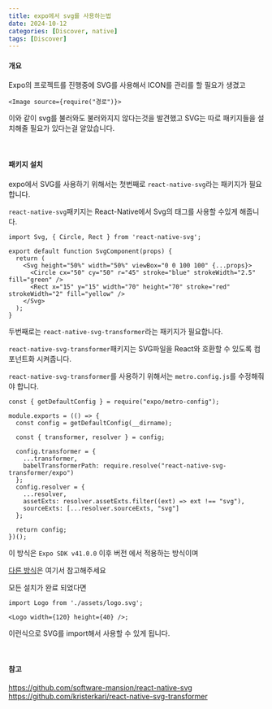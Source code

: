 ```yaml
---
title: expo에서 svg를 사용하는법
date: 2024-10-12
categories: [Discover, native]
tags: [Discover]
---
```


#### 개요
Expo의 프로젝트를 진행중에 SVG를 사용해서 ICON를 관리를 할 필요가 생겼고
```tsx
<Image source={require("경로")}>
```
이와 같이 svg를 불러와도 불러와지지 않다는것을 발견했고 SVG는 따로 패키지들을 설치해줄 필요가 있다는걸 알았습니다.

<br/>

#### 패키지 설치

expo에서 SVG를 사용하기 위해서는 첫번째로 `react-native-svg`라는 패키지가 필요합니다.

`react-native-svg`패키지는 React-Native에서 Svg의 태그를 사용할 수있게 해줍니다.
```tsx
import Svg, { Circle, Rect } from 'react-native-svg';

export default function SvgComponent(props) {
  return (
    <Svg height="50%" width="50%" viewBox="0 0 100 100" {...props}>
      <Circle cx="50" cy="50" r="45" stroke="blue" strokeWidth="2.5" fill="green" />
      <Rect x="15" y="15" width="70" height="70" stroke="red" strokeWidth="2" fill="yellow" />
    </Svg>
  );
}
```

두번째로는 `react-native-svg-transformer`라는 패키지가 필요합니다.

`react-native-svg-transformer`패키지는 SVG파일을 React와 호환할 수 있도록 컴포넌트화 시켜줍니다.

`react-native-svg-transformer`를 사용하기 위해서는 `metro.config.js`를 수정해줘야 합니다.
```
const { getDefaultConfig } = require("expo/metro-config");

module.exports = (() => {
  const config = getDefaultConfig(__dirname);

  const { transformer, resolver } = config;

  config.transformer = {
    ...transformer,
    babelTransformerPath: require.resolve("react-native-svg-transformer/expo")
  };
  config.resolver = {
    ...resolver,
    assetExts: resolver.assetExts.filter((ext) => ext !== "svg"),
    sourceExts: [...resolver.sourceExts, "svg"]
  };

  return config;
})();
```
이 방식은 `Expo SDK v41.0.0` 이후 버전 에서 적용하는 방식이며

[다른 방식](https://github.com/kristerkari/react-native-svg-transformer)은 여기서 참고해주세요


모든 설치가 완료 되었다면

```tsx
import Logo from './assets/logo.svg';

<Logo width={120} height={40} />;
```

이런식으로 SVG를 import해서 사용할 수 있게 됩니다.

<br/>

#### 참고
https://github.com/software-mansion/react-native-svg
https://github.com/kristerkari/react-native-svg-transformer
